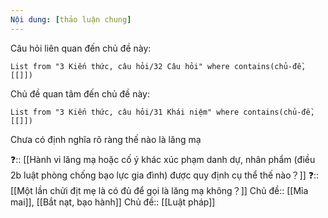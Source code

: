 ```yaml
---
Nội dung: [thảo luận chung]
---
```


Câu hỏi liên quan đến chủ đề này:
```dataview
List from "3 Kiến thức, câu hỏi/32 Câu hỏi" where contains(chủ-đề,[[]]) 
```

Chủ đề quan tâm đến chủ đề này:
```dataview
List from "3 Kiến thức, câu hỏi/31 Khái niệm" where contains(chủ-đề,[[]]) 
```

Chưa có định nghĩa rõ ràng thế nào là lăng mạ 

❓:: [[Hành vi lăng mạ hoặc cố ý khác xúc phạm danh dự, nhân phẩm (điều 2b luật phòng chống bạo lực gia đình) được quy định cụ thể thế nào？]]
❓:: [[Một lần chửi địt mẹ là có đủ để gọi là lăng mạ không？]]
Chủ đề:: [[Mỉa mai]], [[Bắt nạt, bạo hành]]
Chủ đề:: [[Luật pháp]]
